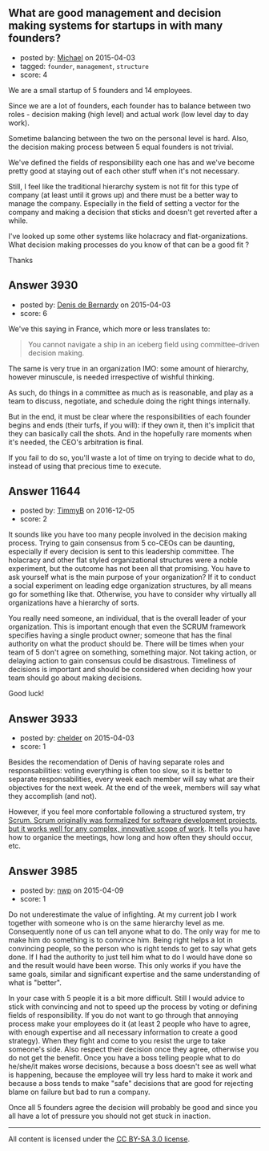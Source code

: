 ## What are good management and decision making systems for startups in with many founders?

- posted by: [Michael](https://stackexchange.com/users/295481/michael) on 2015-04-03
- tagged: `founder`, `management`, `structure`
- score: 4

<p>We are a small startup of 5 founders and 14 employees.</p>

<p>Since we are a lot of founders, each founder has to balance between two roles - decision making (high level) and actual work (low level day to day work).</p>

<p>Sometime balancing between the two on the personal level is hard. Also, the decision making process between 5 equal founders is not trivial.</p>

<p>We've defined the fields of responsibility each one has and we've become pretty good at staying out of each other stuff when it's not necessary.</p>

<p>Still, I feel like the traditional hierarchy system is not fit for this type of company (at least until it grows up) and there must be a better way to manage the company. Especially in the field of setting a vector for the company and making a decision that sticks and doesn't get reverted after a while.</p>

<p>I've looked up some other systems like holacracy and flat-organizations.<br>
What decision making processes do you know of that can be a good fit ?</p>

<p>Thanks</p>



## Answer 3930

- posted by: [Denis de Bernardy](https://stackexchange.com/users/182468/denis-de-bernardy) on 2015-04-03
- score: 6

<p>We've this saying in France, which more or less translates to:</p>

<blockquote>
  <p>You cannot navigate a ship in an iceberg field using committee-driven decision making.</p>
</blockquote>

<p>The same is very true in an organization IMO: some amount of hierarchy, however minuscule, is needed irrespective of wishful thinking.</p>

<p>As such, do things in a committee as much as is reasonable, and play as a team to discuss, negotiate, and schedule doing the right things internally.</p>

<p>But in the end, it must be clear where the responsibilities of each founder begins and ends (their turfs, if you will): if they own it, then it's implicit that they can basically call the shots. And in the hopefully rare moments when it's needed, the CEO's arbitration is final.</p>

<p>If you fail to do so, you'll waste a lot of time on trying to decide what to do, instead of using that precious time to execute.</p>



## Answer 11644

- posted by: [TimmyB](https://stackexchange.com/users/8782762/timmyb) on 2016-12-05
- score: 2

<p>It sounds like you have too many people involved in the decision making process.  Trying to gain consensus from 5 co-CEOs can be daunting, especially if every decision is sent to this leadership committee.  The holacracy and other flat styled organizational structures were a noble experiment, but the outcome has not been all that promising.  You have to ask yourself what is the main purpose of your organization?  If it to conduct a social experiment on leading edge organization structures, by all means go for something like that.  Otherwise, you have to consider why virtually all organizations have a hierarchy of sorts.</p>

<p>You really need someone, an individual, that is the overall leader of your organization.  This is important enough that even the SCRUM framework specifies having a single product owner; someone that has the final authority on what the product should be.  There will be times when your team of 5 don't agree on something, something major.  Not taking action, or delaying action to gain consensus could be disastrous. Timeliness of decisions is important and should be considered when deciding how your team should go about making decisions.</p>

<p>Good luck!</p>



## Answer 3933

- posted by: [chelder](https://stackexchange.com/users/1234525/chelder) on 2015-04-03
- score: 1

<p>Besides the recomendation of Denis of having separate roles and responsabilities: voting everything is often too slow, so it is better to separate responsabilities, every week each member will say what are their objectives for the next week. At the end of the week, members will say what they accomplish (and not).</p>

<p>However, if you feel more confortable following a structured system, try <a href="https://www.scrumalliance.org/why-scrum" rel="nofollow">Scrum. Scrum originally was formalized for software development projects, but it works well for any complex, innovative scope of work</a>. It tells you have how to organice the meetings, how long and how often they should occur, etc.</p>



## Answer 3985

- posted by: [nwp](https://stackexchange.com/users/2908570/nwp) on 2015-04-09
- score: 1

<p>Do not underestimate the value of infighting. At my current job I work together with someone who is on the same hierarchy level as me. Consequently none of us can tell anyone what to do. The only way for me to make him do something is to convince him. Being right helps a lot in convincing people, so the person who is right tends to get to say what gets done. If I had the authority to just tell him what to do I would have done so and the result would have been worse. This only works if you have the same goals, similar and significant expertise and the same understanding of what is "better".</p>

<p>In your case with 5 people it is a bit more difficult. Still I would advice to stick with convincing and not to speed up the process by voting or defining fields of responsibility. If you do not want to go through that annoying process make your employees do it (at least 2 people who have to agree, with enough expertise and all necessary information to create a good strategy). When they fight and come to you resist the urge to take someone's side. Also respect their decision once they agree, otherwise you do not get the benefit. Once you have a boss telling people what to do he/she/it makes worse decisions, because a boss doesn't see as well what is happening, because the employee will try less hard to make it work and because a boss tends to make "safe" decisions that are good for rejecting blame on failure but bad to run a company.</p>

<p>Once all 5 founders agree the decision will probably be good and since you all have a lot of pressure you should not get stuck in inaction.</p>




---

All content is licensed under the [CC BY-SA 3.0 license](https://creativecommons.org/licenses/by-sa/3.0/).
